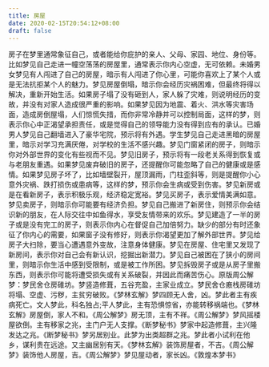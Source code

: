 ```yaml
---
title: 房屋
date: 2020-02-15T20:54:12+08:00
draft: false
---
```


房子在梦里通常象征自己，或者能给你庇护的亲人、父母、家园、地位、身份等。比如梦见自己走进一幢空荡荡的房屋里，通常表示你内心空虚，无可依赖。未婚男女梦见有人闯进了自己的房屋，暗示有人闯进了你心里，可能你喜欢上了某个人或是无法抗拒某个人的魅力。梦见房屋倒塌，暗示你会经历灾祸困难，但最终将得以解决，重新开始生活。如果房子塌了没有砸到人，家人躲了灾难，则说明经历的变故，并没有对家人造成很严重的影响。如果梦见因为地震、着火、洪水等灾害场面，造成房倒屋塌，人们惊慌失措，而你非常冷静并可以控制局面，这样的梦，则表示你心中正渴望承担责任，或是觉得自己的领导能力没有得到应有的承认。已婚男人梦见自己翻墙进入了豪华宅院，预示将有外遇。学生梦见自己走进黑暗的房屋里，暗示对学习充满厌倦，对学校的生活不感兴趣。梦见门窗紧闭的房子，则暗示你对外部世界的变化有些视而不见。梦见旧房子，预示将有一段老关系得到恢复或与老朋友重遇。如果梦见废弃破旧的房子，还提醒你可能忽略了自己的健康或是感情。如果梦见房子坏了，比如墙壁裂开，屋顶漏雨，门柱歪斜等，则是提醒你小心意外灾祸、跌打损伤或患病等，这样的梦，预示你会生病或受到伤害。梦见新房或是在看新房子，表示积极乐观，经济稳定宽裕。梦见买房子，表示爱情美满如意。梦见卖房子，则暗示你可能要有经济负担。梦见自己搬进了新房住，则预示你会结识新的朋友，在人际交往中如鱼得水，享受友情带来的欢乐。梦见建造了一半的房子或是没有完工的房子，则表示你内心在督促自己加倍努力。缺少的部分有时还象征了你内心的需要，如果窗子没有修好，则表示你渴望更加了解外部世界。梦见给房子大扫除，要当心遭遇意外变故，注意身体健康。梦见在房屋、住宅里又发现了新房间，表示你对自己会有新认识，挖掘出新潜力。梦见自己被困在了狭小的房间里，则暗示你生活中感到受限制，或是被工作所困。梦见拆毁房子或是从房子里搬东西，则表示你可能将遭受损失或有关系破裂，并因此而痛苦伤心。原版周公解梦：梦民舍仓房碓坊。梦竖造修葺，五谷充盈，主家业成立。梦民舍仓廒栈房碓坊将塌、空虚、污秽，主贫穷破败。《梦林玄解》梦四顾无人舍，凶。梦此者主有疾病死亡。文人梦此，科名独占;平人梦此，主有恐惧惊省，亦能转移祸端也。《梦林玄解》房屋倒，家人不和。《周公解梦》房无顶，主有不祥。《周公解梦》梦风摇楼屋欲倒。主有移家之兆，主门户无人支撑。《断梦秘书》梦家中起造修葺，主兴隆发达之兆。《断梦秘书》梦另居别业。此梦为出类超群之兆。梦此者小试利在他乡，谋利贵在远途。又主幽居别有天。《梦林玄解》装饰房屋者，不吉。《周公解梦》装饰他人房屋，吉。《周公解梦》梦见屋动者，家长凶。《敦煌本梦书》
